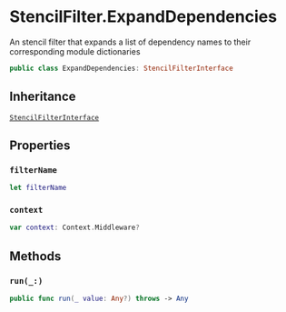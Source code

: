# StencilFilter.ExpandDependencies

An stencil filter that expands a list of dependency names to their corresponding module dictionaries

``` swift
public class ExpandDependencies: StencilFilterInterface
```

## Inheritance

[`StencilFilterInterface`](/StencilFilterInterface)

## Properties

### `filterName`

``` swift
let filterName
```

### `context`

``` swift
var context: Context.Middleware?
```

## Methods

### `run(_:)`

``` swift
public func run(_ value: Any?) throws -> Any
```
